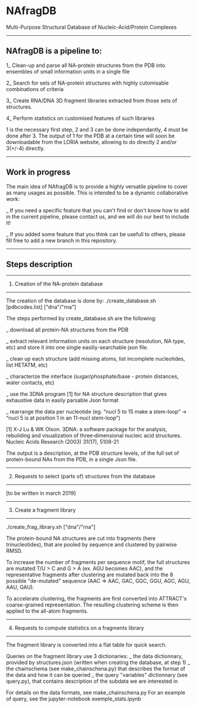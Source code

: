 # NAfragDB
Multi-Purpose Structural Database of Nucleic-Acid/Protein Complexes

--------------------------------------------------------------------------
NAfragDB is a pipeline to:
--------------------------------------------------------------------------
1_ Clean-up and parse all NA-protein structures from the PDB into ensembles of small information units in a single file

2_ Search for sets of NA-protein structures with highly cutomisable combinations of criteria

3_ Create RNA/DNA 3D fragment libraries extracted from those sets of structures.

4_ Perform statistics on customised features of such libraries

1 is the necessary first step, 2 and 3 can be done independantly, 4 must be done after 3.
The output of 1 for the PDB at a certain time will soon be downloadable from the LORIA website, allowing to do directly 2 and/or 3(+/-4) directly.

--------------------------------------------------------------------------
Work in progress
--------------------------------------------------------------------------
The main idea of NAfragDB is to provide a highly versatile pipeline to cover as many usages as possible.
This is intended to be a dynamic collaborative work:

_ If you need a specific feature that you can't find or don't know how to add in the current pipeline, please contact us, and we will do our best to include it!

_ If you added some feature that you think can be usefull to others, please fill free to add a new branch in this repository.

--------------------------------------------------------------------------
Steps description
--------------------------------------------------------------------------
--------------------------------------------------------------------------
1. Creation of the NA-protein database
--------------------------------------------------------------------------
The creation of the database is done by:
./create_database.sh [pdbcodes.list] ["dna"/"rna"]

The steps performed by create_database.sh are the following:

_ download all protein-NA structures from the PDB

_ extract relevant information units on each structure (resolution, NA type, etc) and store it into one single easiliy-searchable json file.

_ clean up each structure (add missing atoms, list incomplete nucleotides, list HETATM, etc)

_ characterize the interface (sugar/phosphate/base - protein distances, water contacts, etc)

_ use the 3DNA program [1] for NA structure description that gives exhaustive data in easily parsable Json format

_ rearrange the data per nucleotide (eg. “nucl 5 to 15 make a stem-loop” → “nucl 5 is at position 1 in an 11-nucl stem-loop”)

[1] X-J Lu & WK Olson. 3DNA: a software package for the analysis, rebuilding and visualization of three‐dimensional nucleic acid structures. Nucleic Acids Research (2003) 31(17), 5108-21

The output is a description, at the PDB structure levels, of the full set of protein-bound NAs from the PDB, in a single Json file.


--------------------------------------------------------------------------
2. Requests to select (parts of) structures from the database
--------------------------------------------------------------------------
[to be written in march 2019]


--------------------------------------------------------------------------
3. Create a fragment library
--------------------------------------------------------------------------
./create_frag_library.sh ["dna"/"rna"]

The protein-bound NA structures are cut into fragments (here trinucleotides), that are pooled by sequence and clustered by pairwise RMSD.

To increase the number of fragments per sequence motif, the full structures are mutated T/U > C and G > A (ex. AGU becomes AAC), and the representative fragments after clustering are mutated back into the 8 possible "de-mutated" sequence (AAC => AAC, GAC, GGC, GGU, AGC, AGU, AAU, GAU).

To accelerate clustering, the fragments are first converted into ATTRACT's coarse-grained representation. The resulting clustering scheme is then applied to the all-atom fragments.


--------------------------------------------------------------------------
4. Requests to compute statistics on a fragments library
--------------------------------------------------------------------------
The fragment library is converted into a flat table for quick search.

Queries on the fragment library use 3 dictionaries:
_ the data dictionnary, provided by structures.json (written when creating the database, at step 1)
_ the chainschema (see make_chainschena.py) that describes the format of the data and how it can be queried
_ the query "variables" dictionnary (see query.py), that contains description of the subdata we are interested in

For details on the data formats, see make_chainschena.py
For an example of query, see the jupyter-notebook exemple_stats.ipynb
